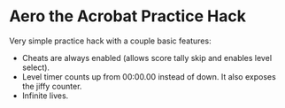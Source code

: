 # Aero the Acrobat Practice Hack

Very simple practice hack with a couple basic features:
* Cheats are always enabled (allows score tally skip and enables level select).
* Level timer counts up from 00:00.00 instead of down. It also exposes the jiffy counter.
* Infinite lives.
